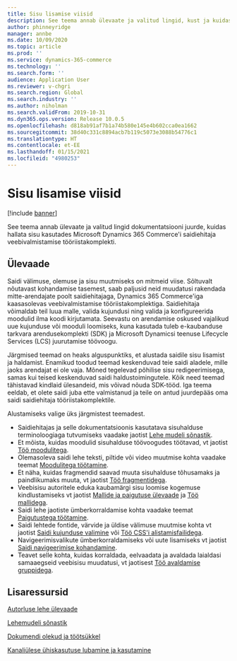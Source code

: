 ```yaml
---
title: Sisu lisamise viisid
description: See teema annab ülevaate ja valitud lingid, kust ja kuidas alustada sisu haldamist kasutades Microsoft Dynamics 365 Commerce'i saidiehitaja veebivalmistamise tööriistakomplekti.
author: phinneyridge
manager: annbe
ms.date: 10/09/2020
ms.topic: article
ms.prod: ''
ms.service: dynamics-365-commerce
ms.technology: ''
ms.search.form: ''
audience: Application User
ms.reviewer: v-chgri
ms.search.region: Global
ms.search.industry: ''
ms.author: niholman
ms.search.validFrom: 2019-10-31
ms.dyn365.ops.version: Release 10.0.5
ms.openlocfilehash: d818ab91af7b1a74b580e145e4b602cca0ea1662
ms.sourcegitcommit: 38d40c331c8894acb7b119c5073e3088b54776c1
ms.translationtype: HT
ms.contentlocale: et-EE
ms.lasthandoff: 01/15/2021
ms.locfileid: "4980253"
---
```

# <a name="ways-to-add-content"></a>Sisu lisamise viisid

[!include [banner](includes/banner.md)]

See teema annab ülevaate ja valitud lingid dokumentatsiooni juurde, kuidas hallata sisu kasutades Microsoft Dynamics 365 Commerce'i saidiehitaja veebivalmistamise tööriistakomplekti.

## <a name="overview"></a>Ülevaade

Saidi välimuse, olemuse ja sisu muutmiseks on mitmeid viise. Sõltuvalt nõutavast kohandamise tasemest, saab paljusid neid muudatusi rakendada mitte-arendajate poolt saidiehitajaga, Dynamics 365 Commerce'iga kaasasolevas veebivalmistamise tööriistakomplektiga. Saidiehitaja võimaldab teil luua malle, valida kujundusi ning valida ja konfigureerida moodulid ilma koodi kirjutamata. Seevastu on arendamise oskused vajalikud uue kujunduse või mooduli loomiseks, kuna kasutada tuleb e-kaubanduse tarkvara arendusekomplekti (SDK) ja Microsoft Dynamicsi teenuse Lifecycle Services (LCS) juurutamise töövoogu.

Järgmised teemad on heaks alguspunktiks, et alustada saidile sisu lisamist ja haldamist. Enamikud toodud teemad keskenduvad teie saidi aladele, mille jaoks arendajat ei ole vaja. Mõned tegelevad põhilise sisu redigeerimisega, samas kui teised keskenduvad saidi haldustoimingutele. Kõik need teemad tähistavad kindlaid ülesandeid, mis võivad nõuda SDK-tööd. Iga teema eeldab, et olete saidi juba ette valmistanud ja teile on antud juurdepääs oma saidi saidiehitaja tööriistakomplektile.

Alustamiseks valige üks järgmistest teemadest.

- Saidiehitajas ja selle dokumentatsioonis kasutatava sisuhalduse terminoloogiaga tutvumiseks vaadake jaotist [Lehe mudeli sõnastik](page-elements-overview.md).
- Et mõista, kuidas moodulid sisuhalduse töövoogudes töötavad, vt jaotist [Töö moodulitega](work-with-modules.md).
- Olemasoleva saidi lehe teksti, piltide või video muutmise kohta vaadake teemat [Moodulitega töötamine](work-with-modules.md).
- Et näha, kuidas fragmendid saavad muuta sisuhalduse tõhusamaks ja paindlikumaks muuta, vt jaotist [Töö fragmentidega](work-with-fragments.md).
- Veebisisu autoritele eduka kaubamärgi sisu loomise kogemuse kindlustamiseks vt jaotist [Mallide ja paigutuse ülevaade](templates-layouts-overview.md) ja [Töö mallidega](work-with-templates.md).
- Saidi lehe jaotiste ümberkorraldamise kohta vaadake teemat [Paigutustega töötamine](work-with-layouts.md).
- Saidi lehtede fontide, värvide ja üldise välimuse muutmise kohta vt jaotist [Saidi kujunduse valimine](select-site-theme.md) või [Töö CSS'i alistamisfailidega](css-override-files.md).
- Navigeerimisvalikute ümberkorraldamiseks või uute lisamiseks vt jaotist [Saidi navigeerimise kohandamine](customize-site-navigation.md).
- Teavet selle kohta, kuidas korraldada, eelvaadata ja avaldada laialdasi samaaegseid veebisisu muudatusi, vt jaotisest [Töö avaldamise gruppidega](publish-groups.md).

## <a name="additional-resources"></a>Lisaressursid

[Autorluse lehe ülevaade](authoring-home-overview.md)

[Lehemudeli sõnastik](page-elements-overview.md)

[Dokumendi olekud ja töötsükkel](document-states-overview.md)

[Kanaliülese ühiskasutuse lubamine ja kasutamine](cross-channel-sharing.md)
